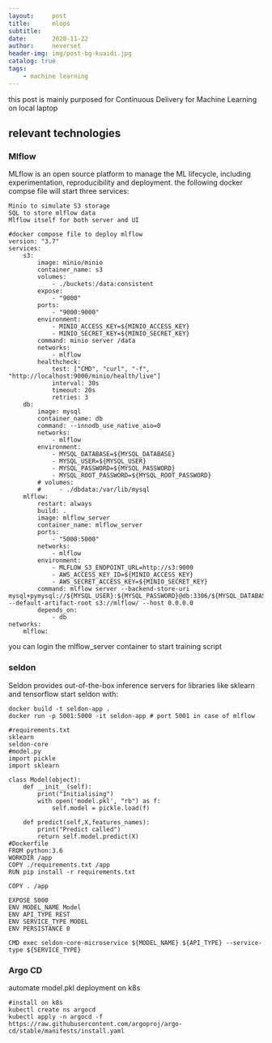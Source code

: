 ```yaml
---
layout:     post
title:      mlops
subtitle:   
date:       2020-11-22
author:     neverset
header-img: img/post-bg-kuaidi.jpg
catalog: true
tags:
    - machine learning
---
```


this post is mainly purposed for Continuous Delivery for Machine Learning on local laptop

## relevant technologies
### Mlflow
MLflow is an open source platform to manage the ML lifecycle, including experimentation, reproducibility and deployment.
the following docker compse file will start three services:

    Minio to simulate S3 storage
    SQL to store mlflow data
    Mlflow itself for both server and UI

    #docker compose file to deploy mlflow
    version: "3.7"
    services:
        s3:
            image: minio/minio
            container_name: s3
            volumes:
                - ./buckets:/data:consistent
            expose:
                - "9000"
            ports:
                - "9000:9000"
            environment:
                - MINIO_ACCESS_KEY=${MINIO_ACCESS_KEY}
                - MINIO_SECRET_KEY=${MINIO_SECRET_KEY}
            command: minio server /data
            networks: 
                - mlflow
            healthcheck:
                test: ["CMD", "curl", "-f", "http://localhost:9000/minio/health/live"]
                interval: 30s
                timeout: 20s
                retries: 3
        db:
            image: mysql
            container_name: db
            command: --innodb_use_native_aio=0
            networks: 
                - mlflow
            environment:
                - MYSQL_DATABASE=${MYSQL_DATABASE}
                - MYSQL_USER=${MYSQL_USER}
                - MYSQL_PASSWORD=${MYSQL_PASSWORD}
                - MYSQL_ROOT_PASSWORD=${MYSQL_ROOT_PASSWORD}
            # volumes:
            #     - ./dbdata:/var/lib/mysql
        mlflow:
            restart: always
            build: .
            image: mlflow_server
            container_name: mlflow_server
            ports:
                - "5000:5000"
            networks: 
                - mlflow
            environment:
                - MLFLOW_S3_ENDPOINT_URL=http://s3:9000
                - AWS_ACCESS_KEY_ID=${MINIO_ACCESS_KEY}
                - AWS_SECRET_ACCESS_KEY=${MINIO_SECRET_KEY}
            command: mlflow server --backend-store-uri mysql+pymysql://${MYSQL_USER}:${MYSQL_PASSWORD}@db:3306/${MYSQL_DATABASE} --default-artifact-root s3://mlflow/ --host 0.0.0.0
            depends_on: 
                - db
    networks:
        mlflow:

you can login the mlflow_server  container to start training script

###  seldon
Seldon provides out-of-the-box inference servers for libraries like sklearn and tensorflow
start seldon with:

    docker build -t seldon-app .
    docker run -p 5001:5000 -it seldon-app # port 5001 in case of mlflow

    #requirements.txt
    sklearn
    seldon-core
    #model.py
    import pickle 
    import sklearn

    class Model(object):
        def __init__(self):
            print("Initialising")
            with open('model.pkl', "rb") as f:
                self.model = pickle.load(f)

        def predict(self,X,features_names):
            print("Predict called")
            return self.model.predict(X)
    #Dockerfile
    FROM python:3.6
    WORKDIR /app
    COPY ./requirements.txt /app
    RUN pip install -r requirements.txt

    COPY . /app

    EXPOSE 5000
    ENV MODEL_NAME Model
    ENV API_TYPE REST 
    ENV SERVICE_TYPE MODEL
    ENV PERSISTANCE 0

    CMD exec seldon-core-microservice ${MODEL_NAME} ${API_TYPE} --service-type ${SERVICE_TYPE}

### Argo CD
automate model.pkl deployment on k8s

    #install on k8s
    kubectl create ns argocd
    kubectl apply -n argocd -f https://raw.githubusercontent.com/argoproj/argo-cd/stable/manifests/install.yaml
